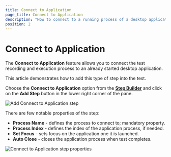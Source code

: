 ```yaml
---
title: Connect to Application
page_title: Connect to Application
description: "How to connect to a running process of a desktop application in Test Studio Desktop test? Can use an already started application to connect to and continue recording steps in the desktop test>"
position: 2
---
```

# Connect to Application

The __Connect to Application__ feature allows you to connect the test recording and execution process to an already started desktop application.

This article demonstrates how to add this type of step into the test.

Choose the __Connect to Application__ option from the <a href="/features/custom-steps/overview" target="_blank">__Step Builder__</a> and click on the __Add Step__ button in the lower right corner of the pane.

![Add Connect to Application step][1]

There are few notable properties of the step:

- __Process Name__ - defines the process to connect to; mandatory property.
- __Process Index__ - defines the index of the application process, if needed.
- __Set Focus__ - sets focus on the application one it is launched.
- __Auto Close__ - closes the application process when test completes.

![Connect to Application step properties][2]

[1]: /img/features/custom-steps/connect-to-app/step-builder-connec-app.png
[2]: /img/features/custom-steps/connect-to-app/extended-menu-connect-app.png
